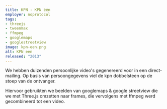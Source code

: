 ```yaml
---
title: KPN - KPN één
employer: noprotocol
tags:
- threejs
- tweenmax
- ffmpeg
- googlemaps
- googlestreetview
image: kpn-een.png
alt: KPN een
released: "2013"
---
```


We hebben duizenden persoonlijke video's gegenereerd voor in een direct-mailing.
Op basis van persoongegevens viel de kpn dobbelsteen op de stoep van de ontvanger.

Hiervoor gebruikten we beelden van googlemaps & google streetview die we met Three.js omzetten naar frames, die vervolgens met ffmpeg werd gecombineerd tot een video.
